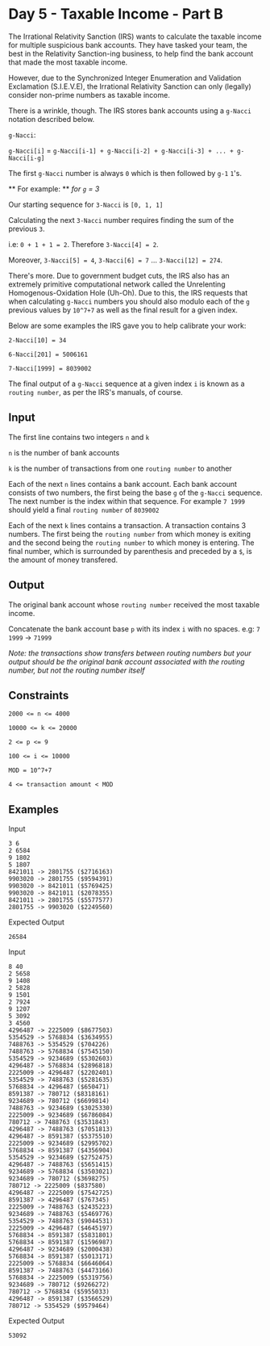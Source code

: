 # Day 5 - Taxable Income - Part B

The Irrational Relativity Sanction (IRS) wants to calculate the taxable income
for multiple suspicious bank accounts. They have tasked your team, the best in
the Relativity Sanction-ing business, to help find the bank account that made
the most taxable income.

However, due to the Synchronized Integer Enumeration and Validation Exclamation (S.I.E.V.E),
the Irrational Relativity Sanction can only (legally) consider non-prime numbers as taxable income.

There is a wrinkle, though. The IRS stores bank accounts using a `g-Nacci` notation described below.

`g-Nacci`:

`g-Nacci[i]` = `g-Nacci[i-1] + g-Nacci[i-2] + g-Nacci[i-3] + ... + g-Nacci[i-g]`

The first `g-Nacci` number is always `0` which is then followed by `g-1` `1`'s.

** For example: **
*for `g` = 3*

Our starting sequence for `3-Nacci` is `[0, 1, 1]`

Calculating the next `3-Nacci` number requires finding the sum of the previous `3`.

i.e: `0 + 1 + 1 = 2`. Therefore `3-Nacci[4] = 2`.

Moreover, `3-Nacci[5] = 4`, `3-Nacci[6] = 7` ... `3-Nacci[12] = 274`.

There's more. Due to government budget cuts, the IRS also has an extremely
primitive computational network called the Unrelenting Homogenous-Oxidation Hole (Uh-Oh).
Due to this, the IRS requests that when calculating `g-Nacci` numbers you should
also modulo each of the `g` previous values by `10^7+7` as well as the final
result for a given index.

Below are some examples the IRS gave you to help calibrate your work:

`2-Nacci[10] = 34`

`6-Nacci[201] = 5006161`

`7-Nacci[1999] = 8039002`

The final output of a `g-Nacci` sequence at a given index `i` is known as a
`routing number`, as per the IRS's manuals, of course.

## Input

The first line contains two integers `n` and `k`

`n` is the number of bank accounts

`k` is the number of transactions from one `routing number` to another

Each of the next `n` lines contains a bank account. Each bank account consists
of two numbers, the first being the base `g` of the `g-Nacci` sequence. The
next number is the index within that sequence. For example `7 1999` should yield
a final `routing number` of `8039002`

Each of the next `k` lines contains a transaction. A transaction contains 3
numbers. The first being the `routing number` from which money is exiting and
the second being the `routing number` to which money is entering. The final
number, which is surrounded by parenthesis and preceded by a `$`, is the amount
of money transfered.

## Output

The original bank account whose `routing number` received the most taxable income.

Concatenate the bank account base `p` with its index `i` with no spaces. e.g: `7 1999` -> `71999`

*Note: the transactions show transfers between routing numbers but your output
should be the original bank account associated with the routing number, but not
the routing number itself*

## Constraints

`2000 <= n <= 4000`

`10000 <= k <= 20000`

`2 <= p <= 9`

`100 <= i <= 10000`

`MOD = 10^7+7`

`4 <= transaction amount < MOD`

## Examples

Input
```
3 6
2 6584
9 1802
5 1807
8421011 -> 2801755 ($2716163)
9903020 -> 2801755 ($9594391)
9903020 -> 8421011 ($5769425)
9903020 -> 8421011 ($2078355)
8421011 -> 2801755 ($5577577)
2801755 -> 9903020 ($2249560)
```

Expected Output
```
26584
```

Input
```
8 40
2 5658
9 1408
2 5828
9 1501
2 7924
9 1207
5 3092
3 4560
4296487 -> 2225009 ($8677503)
5354529 -> 5768834 ($3634955)
7488763 -> 5354529 ($704226)
7488763 -> 5768834 ($7545150)
5354529 -> 9234689 ($5302603)
4296487 -> 5768834 ($2896818)
2225009 -> 4296487 ($2202401)
5354529 -> 7488763 ($5281635)
5768834 -> 4296487 ($650471)
8591387 -> 780712 ($8318161)
9234689 -> 780712 ($6699814)
7488763 -> 9234689 ($3025330)
2225009 -> 9234689 ($6786084)
780712 -> 7488763 ($3531843)
4296487 -> 7488763 ($7051813)
4296487 -> 8591387 ($5375510)
2225009 -> 9234689 ($2995702)
5768834 -> 8591387 ($4356904)
5354529 -> 9234689 ($2752475)
4296487 -> 7488763 ($5651415)
9234689 -> 5768834 ($3503021)
9234689 -> 780712 ($3698275)
780712 -> 2225009 ($837580)
4296487 -> 2225009 ($7542725)
8591387 -> 4296487 ($767345)
2225009 -> 7488763 ($2435223)
9234689 -> 7488763 ($5469776)
5354529 -> 7488763 ($9044531)
2225009 -> 4296487 ($4645197)
5768834 -> 8591387 ($5831801)
5768834 -> 8591387 ($1596987)
4296487 -> 9234689 ($2000438)
5768834 -> 8591387 ($5013171)
2225009 -> 5768834 ($6646064)
8591387 -> 7488763 ($4473166)
5768834 -> 2225009 ($5319756)
9234689 -> 780712 ($9266272)
780712 -> 5768834 ($5955033)
4296487 -> 8591387 ($3566529)
780712 -> 5354529 ($9579464)
```

Expected Output
```
53092
```
